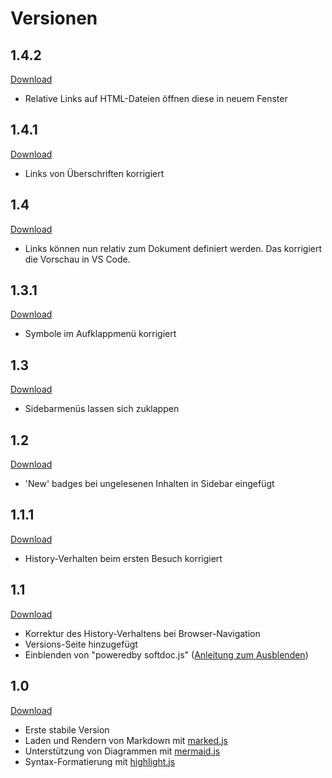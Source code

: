 # Versionen

## 1.4.2

[Download](https://github.com/hilderonny/softdoc/releases/tag/v1.4.2)

* Relative Links auf HTML-Dateien öffnen diese in neuem Fenster

## 1.4.1

[Download](https://github.com/hilderonny/softdoc/releases/tag/v1.4.1)

* Links von Überschriften korrigiert

## 1.4

[Download](https://github.com/hilderonny/softdoc/releases/tag/v1.4)

* Links können nun relativ zum Dokument definiert werden. Das korrigiert die Vorschau in VS Code.

## 1.3.1

[Download](https://github.com/hilderonny/softdoc/releases/tag/v1.3.1)

* Symbole im Aufklappmenü korrigiert

## 1.3

[Download](https://github.com/hilderonny/softdoc/releases/tag/v1.3)

* Sidebarmenüs lassen sich zuklappen

## 1.2

[Download](https://github.com/hilderonny/softdoc/releases/tag/v1.2)

* 'New' badges bei ungelesenen Inhalten in Sidebar eingefügt

## 1.1.1

[Download](https://github.com/hilderonny/softdoc/releases/tag/v1.1.1)

* History-Verhalten beim ersten Besuch korrigiert

## 1.1

[Download](https://github.com/hilderonny/softdoc/releases/tag/v1.1)

* Korrektur des History-Verhaltens bei Browser-Navigation
* Versions-Seite hinzugefügt
* Einblenden von "poweredby softdoc.js" ([Anleitung zum Ausblenden](GETTINGSTARTED.md#aussehen-der-dokumentation-anpassen))

## 1.0

[Download](https://github.com/hilderonny/softdoc/releases/tag/v1.0)

* Erste stabile Version
* Laden und Rendern von Markdown mit [marked.js](https://marked.js.org)
* Unterstützung von Diagrammen mit [mermaid.js](https://mermaid-js.github.io/mermaid/)
* Syntax-Formatierung mit [highlight.js](https://highlightjs.org/)
